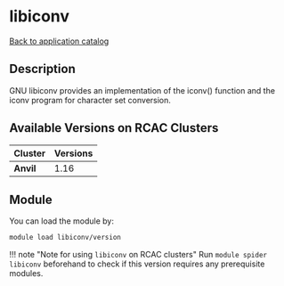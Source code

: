 # libiconv

[Back to application catalog](../app_catalog.md)

## Description
GNU libiconv provides an implementation of the iconv() function and the iconv program for character set conversion.

## Available Versions on RCAC Clusters
|Cluster|Versions|
|---|---|
|**Anvil**|1.16|

## Module
You can load the module by:

```bash
module load libiconv/version
```

!!! note "Note for using `libiconv` on RCAC clusters"
    Run `module spider libiconv` beforehand to check if this version requires any prerequisite modules.
